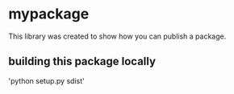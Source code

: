 # mypackage
This library was created to show how you can publish a package.

## building this package locally
'python setup.py sdist'